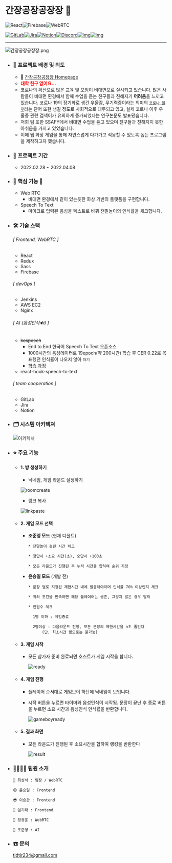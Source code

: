 # 간장공장공장장 👋

<img src="https://img.shields.io/badge/react-%2320232a.svg?style=for-the-badge&logo=react&logoColor=%2361DAFB" alt="React"/><img src="https://img.shields.io/badge/firebase-FFCA28?style=for-the-badge&logo=firebase&logoColor=FFF" alt="Firebase" style="zoom:100%;" /><img src="https://img.shields.io/badge/WEBRTC-57BCAD?style=for-the-badge&logo=WEBRTC&logoColor=FFF" alt="WebRTC" />

[![GitLab](https://img.shields.io/badge/gitlab-%23181717.svg?style=for-the-badge&logo=gitlab&logoColor=white)](https://img.shields.io/badge/gitlab-%23181717.svg?style=for-the-badge&logo=gitlab&logoColor=white)[![Jira](https://img.shields.io/badge/jira-%230A0FFF.svg?style=for-the-badge&logo=jira&logoColor=white)](https://img.shields.io/badge/jira-%230A0FFF.svg?style=for-the-badge&logo=jira&logoColor=white)[![Notion](https://img.shields.io/badge/Notion-%23000000.svg?style=for-the-badge&logo=notion&logoColor=white)](https://img.shields.io/badge/Notion-%23000000.svg?style=for-the-badge&logo=notion&logoColor=white)[![Discord](https://img.shields.io/badge/Discord-%237289DA.svg?style=for-the-badge&logo=discord&logoColor=white)](https://img.shields.io/badge/Discord-%237289DA.svg?style=for-the-badge&logo=discord&logoColor=white)[![img](https://img.shields.io/badge/Mattermost-blue)](https://img.shields.io/badge/Mattermost-blue)[![img](https://img.shields.io/badge/Webex-darkblue)](https://img.shields.io/badge/Webex-darkblue)

-----------

<img src=".\public\작은간장공장공장장.png" alt="간장공장공장장.png" style="zoom:100%;" />





- ### 🤔 프로젝트 배경 및 의도

  - 🧉 [간장공장공장장 Homepage](https://j6d203.p.ssafy.io)
  - **<span style="color:red">대학 친구 없어요...</span>**
  - 코로나의 확산으로 많은 교육 및 모임이 비대면으로 실시되고 있습니다. 많은 사람들이 비대면 환경에서 함께 수업을 듣는 친구들과 친해지기 **어려움**을 느끼고 있습니다. 코로나 19의 장기화로 생긴 우울감, 무기력증이라는 의미의 [`코로나 블루`](https://terms.naver.com/entry.naver?docId=5931743&cid=43667&categoryId=43667)라는 단어 또한 생길 정도로 사회적으로 대두되고 있고, 실제 코로나 이후 우울증 관련 검색어가 유의하게 증가되었다는 연구논문도 발표됐습니다.
  - 저희 팀 또한 SSAFY에서 비대면 수업을 듣고 있으며 친구들과 친해지지 못한 아쉬움을 가지고 있었습니다.
  - 이에 웹 화상 게임을 통해 자연스럽게 다가가고 적응할 수 있도록 돕는 프로그램을 제작하고자 했습니다.
  



- ### 📅 프로젝트 기간

  - 2022.02.28 ~ 2022.04.08




- ### 🚅 핵심 기능 💨

  - Web RTC
    - 비대면 환경에서 같이 있는듯한 화상 기반의 플랫폼을 구현합니다.
  - Speech To Text
    - 마이크로 입력된 음성을 텍스트로 바꿔 잰말놀이의 인식률을 체크합니다.




- ### 🛠 기술 스택

  ###### [ Frontend, WebRTC ]

  - React
  - Redux
  - Sass
  - Firebase

  ###### [ devOps ]

  - Jenkins
  - AWS EC2
  - Nginx

  ###### [ AI (음성인식🔊) ]

  - ~~kospeech~~  
    - End to End 한국어 Speech To Text 오픈소스
    - 1000시간의 음성데이터로 19epoch(약 200시간) 학습 후 CER 0.22로 목표했던 인식률이 나오지 않아 `파기`
    - [학습 과정](https://2106.notion.site/kospeech-473ecc9d75554c31af6190208c8842e4)
  - react-hook-speech-to-text
  
  ###### [ team cooperation ]
  
  - GitLab
  - Jira
  - Notion





- ### 🗂 시스템 아키텍쳐

  ![아키텍처](.\public\아키텍처.png)



- ### ⭐ 주요 기능

  - #### 1. 방 생성하기

    - 닉네임, 게임 라운드 설정하기
    
    ![roomcreate](/public/roomcreate.gif)
  	
  	- 링크 복사
  	
    ![linkpaste](.\public\linkpaste.gif)
  
  
  - #### 2. 게임 모드 선택
  
    - **조준영 모드**  (현재 디폴트)
  
      ```
      * 잰말놀이 걸린 시간 체크
      
      * 정답시 +소요 시간(초), 오답시 +100초
      
      * 모든 라운드가 진행된 후 누적 시간을 합하여 순위 지정
      ```
  
    - **윤승일 모드** (개발 전)
  
      ```
      * 문장 별로 지정된 제한시간 내에 발음해야하며 인식률 70% 이상인지 체크
      
      * 위의 조건을 만족하면 해당 플레이어는 생존, 그렇지 않은 경우 탈락
      
      * 인원수 체크
      
      	1명 이하 : 게임종료
      
      	2명이상 : 다음라운드 진행, 모든 문장의 제한시간을 n초 줄인다 
      		(단, 최소시간 밑으로는 불가능)
      ```
  
  - #### 3. 게임 시작
  
    - 모든 참가자 준비 완료되면 호스트가 게임 시작을 합니다.
  
      ![ready](.\public\ready.gif)
  
  - #### 4. 게임 진행
  
    - 플레이어 순서대로 게임보이 하단에 닉네임이 보입니다.
  
    - 시작 버튼을 누르면 타이머와 음성인식이 시작됨. 문장이 끝난 후 종료 버튼을 누르면 소요 시간과 음성인식 인식률을 반환합니다.
  
      ![gameboyready](.\public\gameboyready.gif)
  
  - #### 5. 결과 화면
  
    - 모든 라운드가 진행된 후 소요시간을 합하여 랭킹을 반환한다
    
      ![result](.\public\result.png)
  
  
  
- ### 👨‍👩‍👦‍👦 팀원 소개
  ```
  👦 최성석 : 팀장 / WebRTC
  
  😮 윤승일 : Frontend
  
  😎 이승관 : Frontend
  
  🧔 임기태 : Frontend
  
  🧑 정경훈 : WebRTC
  
  🤔 조준영 : AI
  ```



- ### ☎ 문의

  tjdtjr234@gmail.com

